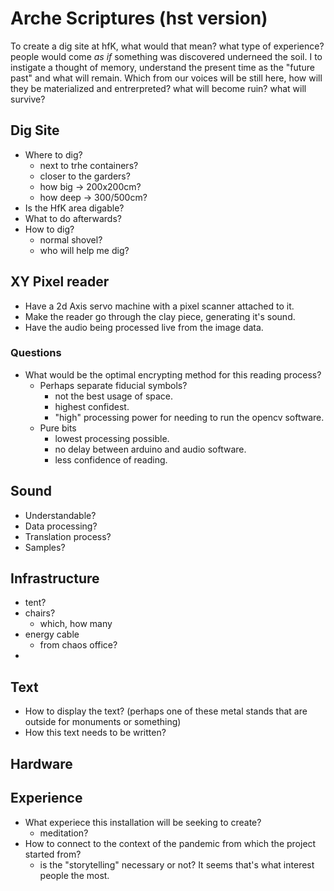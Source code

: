 # Arche Scriptures (hst version)

To create a dig site at hfK, what would that mean? what type of experience? people would come *as if* something was discovered underneed the soil. I to instigate a thought of memory, understand the present time as the "future past" and what will remain. Which from our voices will be still here, how will they be materialized and entrerpreted? what will become ruin? what will survive? 

## Dig Site

- Where to dig?
    - next to trhe containers?
    - closer to the garders?
    - how big -> 200x200cm?
    - how deep -> 300/500cm?  
- Is the HfK area digable?
- What to do afterwards?
- How to dig?
    - normal shovel?
    - who will help me dig?

## XY Pixel reader 

- Have a 2d Axis servo machine with a pixel scanner attached to it.
- Make the reader go through the clay piece, generating it's sound.
- Have the audio being processed live from the image data.

### Questions

- What would be the optimal encrypting method for this reading process?
    - Perhaps separate fiducial symbols? 
        - not the best usage of space.
        - highest confidest.
        - "high" processing power for needing to run the opencv software. 
    - Pure bits
        - lowest processing possible.
        - no delay between arduino and audio software.
        - less confidence of reading.

## Sound

- Understandable?
- Data processing?
- Translation process?
- Samples?

## Infrastructure

- tent?
- chairs?
    - which, how many
- energy cable
    - from chaos office?
- 

## Text

- How to display the text? (perhaps one of these metal stands that are outside for monuments or something)
- How this text needs to be written?

## Hardware

## Experience

- What experiece this installation will be seeking to create?
    - meditation?
- How to connect to the context of the pandemic from which the project started from?
    - is the "storytelling" necessary or not? It seems that's what interest people the most.